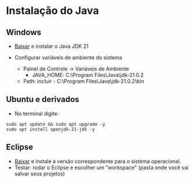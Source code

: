 # Instalação do Java

## Windows

* [Baixar](https://download.oracle.com/java/21/latest/jdk-21_windows-x64_bin.exe) e instalar o Java JDK 21

* Configurar variáveis de ambiente do sistema
	* Painel de Controle -> Variáveis de Ambiente
		* JAVA_HOME: C:\Program Files\Java\jdk-21.0.2
	* Path: incluir - C:\Program Files\Java\jdk-21.0.2\bin

## Ubuntu e derivados

* No terminal digite:

`sudo apt update && sudo apt upgrade -y`  
`sudo apt install openjdk-21-jdk -y`

## Eclipse

* [Baixar](https://www.eclipse.org/downloads/packages/) e instale a versão correspondente para o sistema operacional.
* Testar: rodar o Eclipse e escolher um "workspace" (pasta onde você vai salvar seus projetos) 

